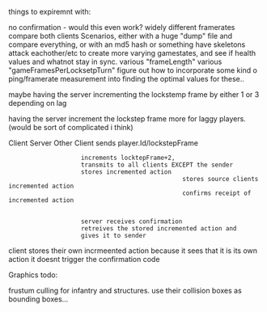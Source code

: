 things to expiremnt with:

no confirmation - would this even work? 
widely different framerates
compare both clients Scenarios, either with a huge "dump" file and compare everything, or with an md5 hash or something
	have skeletons attack eachother/etc to create more varying gamestates, and see if health values and whatnot stay in sync.
various "frameLength"
various "gameFramesPerLocksetpTurn"
	figure out how to incorporate some kind o ping/framerate measurement into finding the optimal values for these..

maybe having the server incrementing the lockstemp frame by either 1 or 3 depending on lag

having the server increment the lockstep frame more for laggy players. (would be sort of complicated i think)





Client						Server							Other Client
sends player.Id/lockstepFrame		

	
						increments locktepFrame+2, 					
						transmits to all clients EXCEPT the sender
						stores incremented action
													stores source clients incremented action
													confirms receipt of incremented action

						
						server receives confirmation
						retreives the stored incremented action and 
						gives it to sender

client stores their own incrmeented action
because it sees that it is its own action
it doesnt trigger the confirmation code




Graphics todo:

frustum culling for infantry and structures. use their collision boxes as bounding boxes...